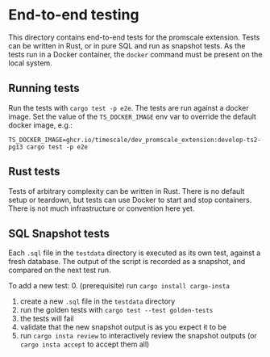 # End-to-end testing

This directory contains end-to-end tests for the promscale extension. Tests can be written in Rust,
or in pure SQL and run as snapshot tests. As the tests run in a Docker container, the `docker` command must be present on the local system.

## Running tests

Run the tests with `cargo test -p e2e`. The tests are run against a docker image. Set the value of
the `TS_DOCKER_IMAGE` env var to override the default docker image, e.g.:

```
TS_DOCKER_IMAGE=ghcr.io/timescale/dev_promscale_extension:develop-ts2-pg13 cargo test -p e2e
```

## Rust tests

Tests of arbitrary complexity can be written in Rust. There is no default setup or teardown, but
tests  can use Docker to start and stop containers. There is not much infrastructure or convention
here yet.

## SQL Snapshot tests

Each `.sql` file in the `testdata` directory is executed as its own test, against a fresh database.
The output of the script is recorded as a snapshot, and compared on the next test run.

To add a new test:
0. (prerequisite) run `cargo install cargo-insta`
1. create a new `.sql` file in the `testdata` directory
2. run the golden tests with `cargo test --test golden-tests`
3. the tests will fail
4. validate that the new snapshot output is as you expect it to be
5. run `cargo insta review` to interactively review the snapshot outputs (or `cargo insta accept` to accept them all) 